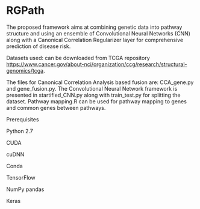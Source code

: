 # RGPath
The proposed framework aims at combining genetic data into pathway structure and using an ensemble of Convolutional Neural Networks (CNN) along with a Canonical Correlation Regularizer layer for comprehensive prediction of disease risk. 

Datasets used: can be downloaded from TCGA repository https://www.cancer.gov/about-nci/organization/ccg/research/structural-genomics/tcga. 

The files for Canonical Correlation Analysis based fusion are: CCA_gene.py and gene_fusion.py. The Convolutional Neural Network framework is presented in startified_CNN.py along with train_test.py for splitting the dataset. Pathway mapping.R can be used for pathway mapping to genes and common genes between pathways.


Prerequisites

Python 2.7

CUDA

cuDNN

Conda

TensorFlow

NumPy pandas

Keras
